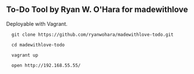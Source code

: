 ## To-Do Tool by Ryan W. O'Hara for madewithlove

Deployable with Vagrant. 

```
  git clone https://github.com/ryanwohara/madewithlove-todo.git  

  cd madewithlove-todo  

  vagrant up  

  open http://192.168.55.55/
```
